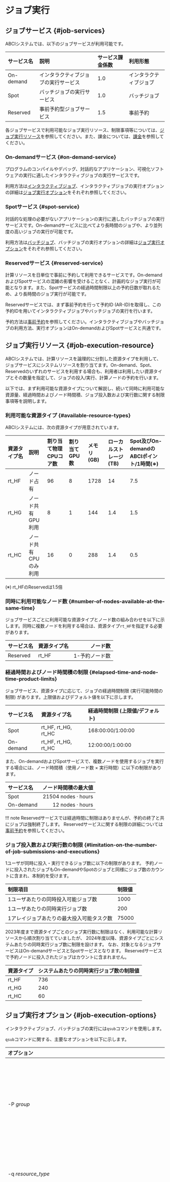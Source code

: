 # ジョブ実行

## ジョブサービス {#job-services}

ABCIシステムでは、以下のジョブサービスが利用可能です。

| サービス名 | 説明 | サービス課金係数 | 利用形態 |
|:--|:--|:--|:--|
| On-demand | インタラクティブジョブの実行サービス | 1.0 | インタラクティブジョブ |
| Spot | バッチジョブの実行サービス | 1.0 | バッチジョブ |
| Reserved | 事前予約型ジョブサービス | 1.5 | 事前予約 |

各ジョブサービスで利用可能なジョブ実行リソース、制限事項等については、[ジョブ実行リソース](#job-execution-resource)を参照してください。また、課金については、[課金](#accounting)を参照してください。

### On-demandサービス {#on-demand-service}

プログラムのコンパイルやデバッグ、対話的なアプリケーション、可視化ソフトウェアの実行に適したインタラクティブジョブの実行サービスです。

利用方法は[インタラクティブジョブ](#interactive-jobs)、インタラクティブジョブの実行オプションの詳細は[ジョブ実行オプション](#job-execution-options)をそれぞれ参照してください。

### Spotサービス {#spot-service}

対話的な処理の必要がないアプリケーションの実行に適したバッチジョブの実行サービスです。On-demandサービスに比べてより長時間のジョブや、より並列度の高いジョブの実行が可能です。

利用方法は[バッチジョブ](#batch-jobs)、バッチジョブの実行オプションの詳細は[ジョブ実行オプション](#job-execution-options)をそれぞれ参照してください。

### Reservedサービス {#reserved-service}

計算リソースを日単位で事前に予約して利用できるサービスです。On-demandおよびSpotサービスの混雑の影響を受けることなく、計画的なジョブ実行が可能となります。また、Spotサービスの経過時間制限以上の予約日数が取れるため、より長時間のジョブ実行が可能です。

Reservedサービスでは、まず事前予約を行って予約ID (AR-ID)を取得し、この予約IDを用いてインタラクティブジョブやバッチジョブの実行を行います。

予約方法は[事前予約](#advance-reservation)を参照してください。インタラクティブジョブやバッチジョブの利用方法、実行オプションはOn-demandおよびSpotサービスと共通です。

## ジョブ実行リソース {#job-execution-resource}

ABCIシステムでは、計算リソースを論理的に分割した資源タイプを利用して、ジョブサービスにシステムリソースを割り当てます。On-demand、Spot、Reservedのいずれのサービスを利用する場合も、利用者は利用したい資源タイプとその数量を指定して、ジョブの投入/実行、計算ノードの予約を行います。

以下では、まず利用可能な資源タイプについて解説し、続いて同時に利用可能な資源量、経過時間およびノード時間積、ジョブ投入数および実行数に関する制限事項等を説明します。

### 利用可能な資源タイプ {#available-resource-types}

ABCIシステムには、次の資源タイプが用意されています。

| 資源タイプ名 | 説明 | 割り当て物理CPUコア数 | 割り当てGPU数 | メモリ (GB) | ローカルストレージ (TB) | Spot及びOn-demandのABCIポイント/1時間(※) |
|:--|:--|:--|:--|:--|:--|:--|
| rt\_HF | ノード占有 | 96 | 8 | 1728 | 14 | 7.5 |
| rt\_HG | ノード共有<br>GPU利用 | 8 | 1 | 144 | 1.4 | 1.5 |
| rt\_HC | ノード共有<br>CPUのみ利用 | 16 | 0 | 288 | 1.4 | 0.5 |  

(※) rt_HFのReservedは1.5倍


### 同時に利用可能なノード数 {#number-of-nodes-available-at-the-same-time}

ジョブサービスごとに利用可能な資源タイプとノード数の組み合わせを以下に示します。同時に複数ノードを利用する場合は、資源タイプ`rt_HF`を指定する必要があります。

| サービス名 | 資源タイプ名 | ノード数 |
|:--|:--|--:|
| Reserved  | rt\_HF       | 1-予約ノード数 |

### 経過時間およびノード時間積の制限 {#elapsed-time-and-node-time-product-limits}

ジョブサービス、資源タイプに応じて、ジョブの経過時間制限 (実行可能時間の制限) があります。上限値およびデフォルト値を以下に示します。

| サービス名 | 資源タイプ名 | 経過時間制限 (上限値/デフォルト) |
|:--|:--|:--|
| Spot      | rt\_HF, rt\_HG, rt\_HC | 168:00:00/1:00:00 |
| On-demand | rt\_HF, rt\_HG, rt\_HC | 12:00:00/1:00:00 |

また、On-demandおよびSpotサービスで、複数ノードを使用するジョブを実行する場合には、ノード時間積（使用ノード数 &times; 実行時間）に以下の制限があります。

| サービス名 | ノード時間積の最大値 |
|:--|--:|
| Spot                          | 21504 nodes &middot; hours |
| On-demand                                     |    12 nodes &middot; hours |

!!! note
    Reservedサービスでは経過時間に制限はありませんが、予約の終了と共にジョブは強制終了します。
    Reservedサービスに関する制限の詳細については[事前予約](#advance-reservation)を参照してください。

### ジョブ投入数および実行数の制限 {#limitation-on-the-number-of-job-submissions-and-executions}

1ユーザが同時に投入・実行できるジョブ数に以下の制限があります。
予約ノードに投入されたジョブもOn-demandやSpotのジョブと同様にジョブ数のカウントに含まれ、本制約を受けます。

| 制限項目 | 制限値 |
|:--|:--|
| 1ユーザあたりの同時投入可能ジョブ数 | 1000 |
| 1ユーザあたりの同時実行ジョブ数 | 200 |
| 1アレイジョブあたりの最大投入可能タスク数 | 75000 |

2023年度まで資源タイプごとのジョブ実行数に制限はなく、利用可能な計算リソースから順次割り当てていましたが、
2024年度以降、資源タイプごとにシステムあたりの同時実行ジョブ数に制限を設けます。
なお、対象となるジョブサービスはOn-demandサービスとSpotサービスとなります。
Reservedサービスで予約ノードに投入されたジョブはカウントに含まれません。

| 資源タイプ | システムあたりの同時実行ジョブ数の制限値 |
|:--|:--|
| rt_HF | 736 |
| rt_HG | 240 |
| rt_HC | 60 |

## ジョブ実行オプション {#job-execution-options}

インタラクティブジョブ、バッチジョブの実行には`qsub`コマンドを使用します。

`qsub`コマンドに関する、主要なオプションを以下に示します。

| オプション | 説明 |
|:--|:--|
| -P *group* | ABCI利用グループを*group*で指定します。自分のABCIアカウントが所属しているABCIグループのみ指定できます。本オプションは指定必須です。 |
| -q *resource_type* | 資源タイプ*resource_type*を指定します。本オプションは指定必須です。 |
| -l select=*num*[*:ncpus=num_cpus:mpiprocs=num_mpi:ompthreads=num_omp*] | ノード数を*num*で、資源タイプに対応したCPU数を*num_cpus*で、MPIプロセス数を*num_mpi*で、スレッド数を*num_omp*で指定します。本オプションは指定必須です。 |
| -l walltime=[*HH:MM:*]*SS* | 経過時間制限値を指定します。[*HH:MM:*]*SS*で指定することができます。ジョブの実行時間が指定した時間を超過した場合、ジョブは強制終了されます。 |
| -N name | ジョブ名を*name*で指定します。デフォルトは、ジョブスクリプト名です。 |
| -o *stdout_name* | 標準出力名を*stdout_name*で指定します。 |
| -j oe | 標準エラー出力を標準出力にマージします。 |

## インタラクティブジョブ {#interactive-jobs}

インタラクティブジョブを実行するには、`qsub`コマンドに`-I`オプションを付け加えます。

```
$ qsub -I -P group -q resource_type -l select=num [options]
```

例) インタラクティブジョブを実行 (On-demandサービス)

```
[username@login1 ~]$ qsub -I -P grpname -q rt_HF -l select=1
[username@hnode001 ~]$ 
```

!!! note
    On-demandサービスでは、インタラクティブジョブ実行時にABCIポイントが不足している場合、ジョブの実行に失敗します。

## バッチジョブ {#batch-jobs}

ABCIシステムでバッチジョブを実行する場合、実行するプログラムとは別にジョブスクリプトを作成します。
ジョブスクリプトには利用する資源タイプ名、経過時間制限値などの資源などのジョブ実行オプションを記述した上で、
実行するコマンド列を記載します。

```bash
#!/bin/sh
#PBS -q rt_HF
#PBS -l select=1
#PBS -l walltime=1:23:45
#PBS -P grpname

cd ${PBS_O_WORKDIR}

[Environment Modules の初期化]
[Environment Modules の設定]
[プログラムの実行]
```

例) CUDAを利用したプログラムを実行するジョブスクリプト例

```bash
#!/bin/sh
#PBS -q rt_HF
#PBS -l select=1
#PBS -l walltime=1:23:45
#PBS -P grpname

cd ${PBS_O_WORKDIR}

source /etc/profile.d/modules.sh
module load cuda/12.6/12.6.1
./a.out
```

### バッチジョブの投入 {#submit-a-batch-job}

バッチジョブを実行するには、`qsub`コマンドを使用します。実行後はジョブIDが出力されます。

```
$ qsub script_name
```

例) ジョブスクリプトrun.shをバッチジョブとして投入 (Spotサービス)

```
[username@login1 ~]$ qsub run.sh
1234.pbs1
```

!!! note
    Spotサービスでは、バッチジョブ投入時にABCIポイントが不足している場合、バッチジョブの投入に失敗します。

### ジョブ投入時のエラー {#job-submission-error}

バッチジョブの投入に成功した場合、`qsub`コマンドの終了ステータスは`0`となります。
失敗した場合は0以外の値となり、エラーメッセージが出力されます。

### バッチジョブの状態の確認 {#show-the-status-of-batch-jobs}

利用者自身が投入したバッチジョブの状態を確認するには、`qstat`コマンドを利用します。

```
$ qstat [options]
```

`qstat`コマンドの主要なオプションを以下に示します。

| オプション | 説明 |
|:--|:--|
| -f | ジョブに関する詳細情報を表示します。 |
| -a | 利用ノード数などの追加情報を含めて表示します。 |

例)

```
[username@login1 ~]$ qstat
Job id                 Name             User              Time Use S Queue
---------------------  ---------------- ----------------  -------- - -----
12345.pbs1              run.sh           username          00:01:23 R rt_HF
```

| 項目 | 説明 |
|:--|:--|
| Job id | ジョブID |
| Name | ジョブ名 |
| User | ジョブのオーナー |
| Time Use | ジョブのCPU利用時間 |
| S | ジョブ状態 (R: 実行中, Q: 待機中, F: 完了, S: 一時停止, E: 終了中) |
| Queue | 資源タイプ |


自身が所属するグループを対象としてバッチジョブの状態を確認するには、`qgstat`コマンドを利用します。

```
$ qgstat [options]
```

`qgstat`コマンドの主要なオプションを以下に示します。

| オプション | 説明 |
|:--|:--|
| -f | ジョブに関する詳細情報を表示します。 |
| -a | 利用ノード数などの追加情報を含めて表示します。 |

例)

```
[username@login1 ~]$ qgstat
Job id                 Name             User              Time Use S Queue
---------------------  ---------------- ----------------  -------- - -----
12345.pbs1              run01.sh           username01          00:01:23 R rt_HF
23456.pbs1              run02.sh           username02          00:01:23 R rt_HF
```

| 項目 | 説明 |
|:--|:--|
| Job id | ジョブID |
| Name | ジョブ名 |
| User | ジョブのオーナー |
| Time Use | ジョブのCPU利用時間 |
| S | ジョブ状態 (R: 実行中, Q: 待機中, F: 完了, S: 一時停止, E: 終了中) |
| Queue | 資源タイプ |


### バッチジョブの削除 {#delete-a-batch-job}

バッチジョブを削除するには、`qdel`コマンドを利用します。

```
$ qdel job_id
```

例) バッチジョブを削除

```
[username@login1 ~]$ qstat
Job id                 Name             User              Time Use S Queue
---------------------  ---------------- ----------------  -------- - -----
12345.pbs1              run.sh           username          00:01:23 R rt_HF
[username@login1 ~]$ qdel 12345.pbs1
[username@login1 ~]$
```


### バッチジョブの標準出力と標準エラー出力 {#stdout-and-stderr-of-batch-jobs}

バッチジョブの標準出力ファイルと標準エラー出力ファイルは、ジョブ実行ディレクトリもしくは、
ジョブ投入時に指定されたファイルに出力されます。
標準出力ファイルにはジョブ実行中の標準出力、標準エラー出力ファイルにはジョブ実行中のエラーメッセージが出力されます。
ジョブ投入時に、標準出力ファイル、標準エラー出力ファイルを指定しなかった場合は、以下のファイルに出力されます。

- *JOB_NAME*.o*NUM_JOB_ID*  ---  標準出力ファイル
- *JOB_NAME*.e*NUM_JOB_ID*  ---  標準エラー出力ファイル

例）ジョブ名がrun.sh、ジョブIDが`12345.pbs1`の場合

- 標準出力ファイル名：run.sh.o12345
- 標準エラー出力ファイル名：run.sh.e12345


## 環境変数 {#environment-variables}

ジョブ実行中に、ジョブスクリプトもしくはコマンドラインで利用できる環境変数は以下の通りです。

| 環境変数 | 説明 |
|:--|:--|
| PBS\_ENVIRONMENT | バッチジョブの場合"PBS\_BATCH"が、インタラクティブジョブの場合"PBS\_INTERACTIVE"が割り当てられる |
| PBS\_JOBID | ジョブID |
| PBS\_JOBNAME | ジョブ名 |
| PBS\_NODEFILE | ジョブに割り当てられたホストが記載されたファイルへのパス |
| PBS\_LOCALDIR | ジョブに割り当てられたローカルストレージへのパス |
| PBS\_O\_WORKDIR | ジョブ投入時の作業ディレクトリへのパス |

!!! warning
    上記の環境変数については、ジョブスケジューラで予約された変数であり、ジョブスケジューラの動作に影響を与える可能性があるためジョブの中で変更しないようにしてください。

## 事前予約 {#advance-reservation}

Reservedサービスでは、計算ノードを事前に予約して計画的なジョブ実行が可能となります。

本サービスで予約可能なノード数およびノード時間積は、以下表の「1予約あたりの最大予約ノード数」、「1予約あたりの最大予約ノード時間積」が上限です。また、本サービスでは、利用者は予約ノード数を上限とするジョブしか実行できません。なお、システム全体で「システムあたりの最大同時予約可能ノード数」に上限があるため、「1予約あたりの最大予約ノード数」を下回る予約しかできない場合や、予約自体ができない場合があります。予約した計算ノードにて[各資源タイプ](#available-resource-types)が利用可能です。

| 項目 | 設定値 |
|:--|:--|
| 最小予約日数 | 1日 |
| 最大予約日数 | 60日 |
| ABCIグループあたりの最大同時予約可能ノード数 | 192ノード |
| システムあたりの最大同時予約可能ノード数 | 384ノード |
| 1予約あたりの最小予約ノード数 | 1ノード |
| 1予約あたりの最大予約ノード数 | 192ノード |
| 1予約あたりの最大予約ノード時間積 | 64,512ノード時間積 |

### 予約の実行 {#make-a-reservation}

計算ノードを予約するには、`qrsub`コマンドを使用します。
予約が完了すると、予約IDが発行されますので、予約した計算ノードを使用する際にこの予約IDを指定してください。

!!! warning
    計算ノードの予約は、利用責任者もしくは利用管理者のみが実施できます。

```
$ qrsub options
```

| オプション | 説明 |
|:--|:--|
| -R *YYMMDD* | 予約開始日を*YYMMDD*で指定します。 |
| -D *days* | 予約日数を*days*で指定します。|
| -P *group* | ABCI利用グループを*group*で指定します。 |
| -N *name* | 予約名を*name*で指定します。スペース以外の英数字と記号`+-_.`が指定可能で、最大230文字まで指定できます。 |
| -n *nnnode* | 予約するノード数を*nnnode*で指定します。 |

例) 2025年1月15日から1週間 (7日間) 計算ノード(H)4台を予約

```
[username@login1 ~]$ qrsub -R 250115 -D 7 -P grpname -n 4 -N "Reserve_for_AI"
R1234.pbs1 UNCONFIRMED
```

計算ノードの予約が完了した時点でABCIポイントを消費します。
また、発行された予約IDは予約時に指定したABCIグループに所属するABCIアカウントでご利用いただけます。

!!! note
    予約可能なノード数が`qrsub`コマンドで指定したノード数より少ない場合、エラーメッセージを出力して予約取得に失敗します。  

### 予約状態の確認 {#show-the-status-of-reservations}

予約状態を確認するには、`qrstat`コマンドを使用します。

例)

```
[username@login1 ~]$ qrstat
Resv ID         Queue         User     State             Start / Duration / End
-------------------------------------------------------------------------------
R1234.pbs1      R1234         usrname RN            Wed 10:40 / 1506000 / Sat Feb 01 21:00

```

| 項目 | 説明 |
|:--|:--|
| Resv ID | 予約ID (AR-ID) |
| Queue | キュー名 |
| User | 実行ユーザ |
| State | 予約状態 (CO: 予約確定, RN: 予約実行中) |
| Start | 予約開始日 (予約開始時刻は常に午前10時) |
| Duration | 予約期間 (秒) |
| End | 予約終了日 (予約終了時刻は常に午前9時30分) |

!!! note
    計算ノードが予約されていない日付は表示されません。

### 予約の取り消し {#cancel-a-reservation}

!!! warning
    予約の取り消しは利用責任者もしくは利用管理者のみが実施できます。

予約を取り消すには、`qrdel`コマンドを使用します。指定したResv IDの中に1つでも存在しない予約ID、もしくは削除権限のない予約IDが指定されている場合は、エラーとなり削除は実行されません。

例) 予約を取り消し

```
[username@login1 ~]$ qrdel R1234.pbs1
```

### 予約ノードの使い方 {#how-to-use-reserved-node}

予約した計算ノードには、`-q`オプションにて予約IDの`.`の前に記載されたIDを指定してジョブを投入します。この際、利用する資源タイプは`-v RTYPE=`で指定します。

例) 予約ID`R1234.pbs1`で予約された計算ノードで`rt_HG`のインタラクティブジョブを実行

```
[username@login1 ~]$ qsub -I -P grpname -q R1234 -v RTYPE=rt_HG -l select=1
[username@hnode001 ~]$ 
```

例) ジョブスクリプトrun.shを予約ID`R1234.pbs1`で予約された計算ノードに`rt_HG`のバッチジョブとして投入

```
[username@login1 ~]$ qsub -P grpname -q R1234 -v RTYPE=rt_HG -l select=1 run.sh
9290.pbs1
```

!!! note  
    - 予約作成時に指定したABCIグループを指定する必要があります。
    - バッチジョブは予約作成直後から投入できますが、予約開始時刻になるまで実行されません。  
    - 予約開始時刻前に投入したバッチジョブは`qdel`コマンドで削除できます。  
    - 予約開始時刻前に予約を削除した場合、当該予約に投入されていたバッチジョブは削除されます。  
    - 予約終了時刻になると実行中のジョブは強制終了されます。  

### 予約ノードご利用時の注意 {#cautions-for-using-reserved-node}

予約は期間中の計算ノードの可用性を保証するものではありません。予約した計算ノードの利用中に一部が利用不可となることがありますので、以下の点をご確認ください。

* 予約した計算ノードの利用可否状態は、`qrstat -f AR-ID` コマンドで確認できます。
* 予約開始前日に一部の予約ノードが利用不可と表示される場合は、予約の取り消し・再度予約をご検討ください。
* 予約期間中に計算ノードが利用不可となった場合などの時は、[お問い合わせ](./contact.md)のページをご覧の上、<abci3-qa@abci.ai> までご連絡ください。

!!! note
    - 予約の取り消しは予約開始前日の午後9時までになります。
    - 計算ノードの空きが無い場合、予約の作成はできません。
    - ハードウェア障害は適宜対応しております。予約開始前日より前の利用不可に対するお問い合わせはご遠慮願います。
    - 予約している計算ノード数変更や予約期間の延長の依頼は対応不可になります。

例) 予約ID`R1234.pbs1`により予約されたノードを確認する。
```
[username@login1 ~]$ qrsub -R 250115 -D 7 -P grpname -n 3 -N "Reserve_for_AI"
R1234.pbs1 UNCONFIRMED
[username@login1 ~]$ qrstat -f R1234.pbs1
(skip)
resv_nodes = (hnode015[0]:ncpus=96+hnode015[1]:ncpus=96)+(hnode021[0]:ncpus=96+hnode021[1]:ncpus=96)+(hnode022[0]:ncpus=96+hnode022[1]:ncpus=96)
Authorized_Users = username@login2
Authorized_Groups = groupname
```

## 課金 {#accounting}

### On-demandおよびSpotサービス {#on-demand-and-spot-services}

On-demandおよびSpotサービスでは、ジョブ実行開始時にジョブが使用予定のABCIポイントを経過時間制限値を元に計算し、減算処理を実施します。ジョブ実行終了時に実際の経過時間を元にABCIポイントを再計算し、返却処理を実施します。

On-demandおよびSpotサービスの課金については、[ご利用料金](https://abci.ai/ja/how_to_use/tariffs.html)を参照ください。

!!! note
    - 小数点5位以下は切り捨てられます。
    - 最低経過時間（1.8秒）より短い経過時間ジョブを実行した場合、ABCIポイントは最低経過時間を元に計算されます。

### Reservedサービス {#reserved-service_1}

Reservedサービスでは、予約完了時に予約期間を元にABCIポイントを計算し、減算処理を実施します。予約の取り消しをしない限り、返却処理は実施されません。予約にて消費するポイントは、グループの利用責任者の消費ポイントとしてカウントされます。

課金情報については、[ご利用料金](https://abci.ai/ja/how_to_use/tariffs.html)を参照ください。

!!! note
    計算ノード(H)の予約は資源タイプrt_HFとして扱われます。

